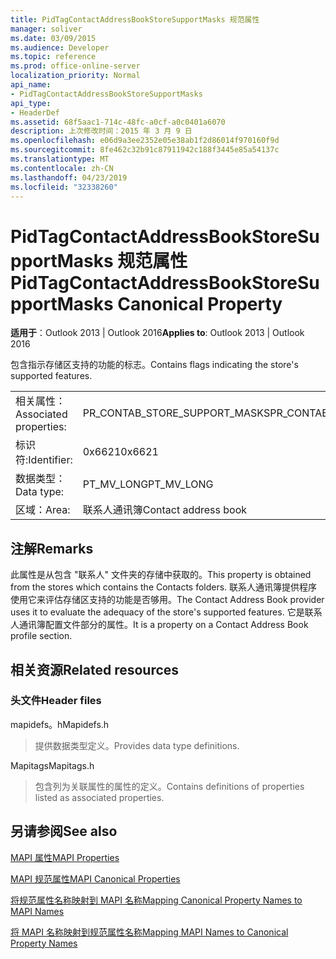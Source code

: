 ```yaml
---
title: PidTagContactAddressBookStoreSupportMasks 规范属性
manager: soliver
ms.date: 03/09/2015
ms.audience: Developer
ms.topic: reference
ms.prod: office-online-server
localization_priority: Normal
api_name:
- PidTagContactAddressBookStoreSupportMasks
api_type:
- HeaderDef
ms.assetid: 68f5aac1-714c-48fc-a0cf-a0c0401a6070
description: 上次修改时间：2015 年 3 月 9 日
ms.openlocfilehash: e06d9a3ee2352e05e38ab1f2d86014f970160f9d
ms.sourcegitcommit: 8fe462c32b91c87911942c188f3445e85a54137c
ms.translationtype: MT
ms.contentlocale: zh-CN
ms.lasthandoff: 04/23/2019
ms.locfileid: "32338260"
---
```

# <a name="pidtagcontactaddressbookstoresupportmasks-canonical-property"></a><span data-ttu-id="60da0-103">PidTagContactAddressBookStoreSupportMasks 规范属性</span><span class="sxs-lookup"><span data-stu-id="60da0-103">PidTagContactAddressBookStoreSupportMasks Canonical Property</span></span>

  
  
<span data-ttu-id="60da0-104">**适用于**：Outlook 2013 | Outlook 2016</span><span class="sxs-lookup"><span data-stu-id="60da0-104">**Applies to**: Outlook 2013 | Outlook 2016</span></span> 
  
<span data-ttu-id="60da0-105">包含指示存储区支持的功能的标志。</span><span class="sxs-lookup"><span data-stu-id="60da0-105">Contains flags indicating the store's supported features.</span></span>
  
|||
|:-----|:-----|
|<span data-ttu-id="60da0-106">相关属性：</span><span class="sxs-lookup"><span data-stu-id="60da0-106">Associated properties:</span></span>  <br/> |<span data-ttu-id="60da0-107">PR_CONTAB_STORE_SUPPORT_MASKS</span><span class="sxs-lookup"><span data-stu-id="60da0-107">PR_CONTAB_STORE_SUPPORT_MASKS</span></span>  <br/> |
|<span data-ttu-id="60da0-108">标识符:</span><span class="sxs-lookup"><span data-stu-id="60da0-108">Identifier:</span></span>  <br/> |<span data-ttu-id="60da0-109">0x6621</span><span class="sxs-lookup"><span data-stu-id="60da0-109">0x6621</span></span>  <br/> |
|<span data-ttu-id="60da0-110">数据类型：</span><span class="sxs-lookup"><span data-stu-id="60da0-110">Data type:</span></span>  <br/> |<span data-ttu-id="60da0-111">PT_MV_LONG</span><span class="sxs-lookup"><span data-stu-id="60da0-111">PT_MV_LONG</span></span>  <br/> |
|<span data-ttu-id="60da0-112">区域：</span><span class="sxs-lookup"><span data-stu-id="60da0-112">Area:</span></span>  <br/> |<span data-ttu-id="60da0-113">联系人通讯簿</span><span class="sxs-lookup"><span data-stu-id="60da0-113">Contact address book</span></span>  <br/> |
   
## <a name="remarks"></a><span data-ttu-id="60da0-114">注解</span><span class="sxs-lookup"><span data-stu-id="60da0-114">Remarks</span></span>

<span data-ttu-id="60da0-115">此属性是从包含 "联系人" 文件夹的存储中获取的。</span><span class="sxs-lookup"><span data-stu-id="60da0-115">This property is obtained from the stores which contains the Contacts folders.</span></span> <span data-ttu-id="60da0-116">联系人通讯簿提供程序使用它来评估存储区支持的功能是否够用。</span><span class="sxs-lookup"><span data-stu-id="60da0-116">The Contact Address Book provider uses it to evaluate the adequacy of the store's supported features.</span></span> <span data-ttu-id="60da0-117">它是联系人通讯簿配置文件部分的属性。</span><span class="sxs-lookup"><span data-stu-id="60da0-117">It is a property on a Contact Address Book profile section.</span></span> 
  
## <a name="related-resources"></a><span data-ttu-id="60da0-118">相关资源</span><span class="sxs-lookup"><span data-stu-id="60da0-118">Related resources</span></span>

### <a name="header-files"></a><span data-ttu-id="60da0-119">头文件</span><span class="sxs-lookup"><span data-stu-id="60da0-119">Header files</span></span>

<span data-ttu-id="60da0-120">mapidefs。h</span><span class="sxs-lookup"><span data-stu-id="60da0-120">Mapidefs.h</span></span>
  
> <span data-ttu-id="60da0-121">提供数据类型定义。</span><span class="sxs-lookup"><span data-stu-id="60da0-121">Provides data type definitions.</span></span>
    
<span data-ttu-id="60da0-122">Mapitags</span><span class="sxs-lookup"><span data-stu-id="60da0-122">Mapitags.h</span></span>
  
> <span data-ttu-id="60da0-123">包含列为关联属性的属性的定义。</span><span class="sxs-lookup"><span data-stu-id="60da0-123">Contains definitions of properties listed as associated properties.</span></span>
    
## <a name="see-also"></a><span data-ttu-id="60da0-124">另请参阅</span><span class="sxs-lookup"><span data-stu-id="60da0-124">See also</span></span>



[<span data-ttu-id="60da0-125">MAPI 属性</span><span class="sxs-lookup"><span data-stu-id="60da0-125">MAPI Properties</span></span>](mapi-properties.md)
  
[<span data-ttu-id="60da0-126">MAPI 规范属性</span><span class="sxs-lookup"><span data-stu-id="60da0-126">MAPI Canonical Properties</span></span>](mapi-canonical-properties.md)
  
[<span data-ttu-id="60da0-127">将规范属性名称映射到 MAPI 名称</span><span class="sxs-lookup"><span data-stu-id="60da0-127">Mapping Canonical Property Names to MAPI Names</span></span>](mapping-canonical-property-names-to-mapi-names.md)
  
[<span data-ttu-id="60da0-128">将 MAPI 名称映射到规范属性名称</span><span class="sxs-lookup"><span data-stu-id="60da0-128">Mapping MAPI Names to Canonical Property Names</span></span>](mapping-mapi-names-to-canonical-property-names.md)

